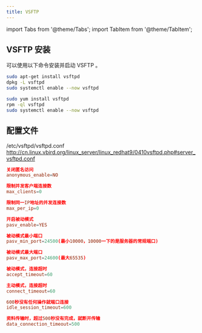 ```yaml
---
title: VSFTP
---
```


import Tabs from '@theme/Tabs';
import TabItem from '@theme/TabItem';


## VSFTP 安装

可以使用以下命令安装并启动 VSFTP 。

<Tabs>
<TabItem value="Ubuntu/Debian">

```bash
sudo apt-get install vsftpd
dpkg -L vsftpd
sudo systemctl enable --now vsftpd
```
</TabItem>
<TabItem value="CentOS/RedHat">

```bash
sudo yum install vsftpd
rpm -ql vsftpd
sudo systemctl enable --now vsftpd
```
</TabItem>
</Tabs>


## 配置文件
/etc/vsftpd/vsftpd.conf  
http://cn.linux.vbird.org/linux_server/linux_redhat9/0410vsftpd.php#server_vsftpd.conf
```conf
关闭匿名访问
anonymous_enable=NO

限制并发客户端连接数
max_clients=0

限制同一IP地址的并发连接数
max_per_ip=0

开启被动模式
pasv_enable=YES

被动模式最小端口
pasv_min_port=24500(最小10000，10000一下的是服务器的常规端口)

被动模式最大端口
pasv_max_port=24600(最大65535)

被动模式，连接超时
accept_timeout=60

主动模式，连接超时
connect_timeout=60

600秒没有任何操作就端口连接
idle_session_timeout=600

资料传输时，超过500秒没有完成，就断开传输
data_connection_timeout=500
```
